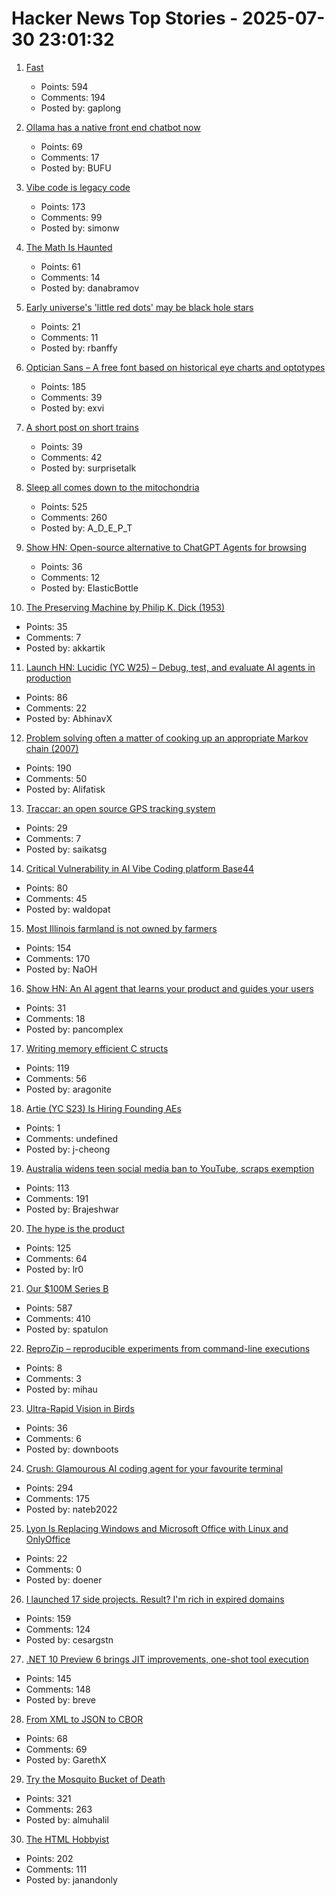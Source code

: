 # Hacker News Top Stories - 2025-07-30 23:01:32

1. [Fast](https://www.catherinejue.com/fast)
   - Points: 594
   - Comments: 194
   - Posted by: gaplong

2. [Ollama has a native front end chatbot now](https://ollama.com/blog/new-app)
   - Points: 69
   - Comments: 17
   - Posted by: BUFU

3. [Vibe code is legacy code](https://blog.val.town/vibe-code)
   - Points: 173
   - Comments: 99
   - Posted by: simonw

4. [The Math Is Haunted](https://overreacted.io/the-math-is-haunted/)
   - Points: 61
   - Comments: 14
   - Posted by: danabramov

5. [Early universe's 'little red dots' may be black hole stars](https://www.science.org/content/article/early-universe-s-little-red-dots-may-be-black-hole-stars)
   - Points: 21
   - Comments: 11
   - Posted by: rbanffy

6. [Optician Sans – A free font based on historical eye charts and optotypes](https://optician-sans.com/)
   - Points: 185
   - Comments: 39
   - Posted by: exvi

7. [A short post on short trains](https://shakeddown.substack.com/p/a-short-post-on-short-trains)
   - Points: 39
   - Comments: 42
   - Posted by: surprisetalk

8. [Sleep all comes down to the mitochondria](https://www.science.org/content/blog-post/it-all-comes-down-mitochondria)
   - Points: 525
   - Comments: 260
   - Posted by: A_D_E_P_T

9. [Show HN: Open-source alternative to ChatGPT Agents for browsing](https://github.com/trymeka/agent)
   - Points: 36
   - Comments: 12
   - Posted by: ElasticBottle

10. [The Preserving Machine by Philip K. Dick (1953)](https://archive.org/details/Fantasy_Science_Fiction_v004n06_1953-06)
   - Points: 35
   - Comments: 7
   - Posted by: akkartik

11. [Launch HN: Lucidic (YC W25) – Debug, test, and evaluate AI agents in production](undefined)
   - Points: 86
   - Comments: 22
   - Posted by: AbhinavX

12. [Problem solving often a matter of cooking up an appropriate Markov chain (2007)](http://math.uchicago.edu/~shmuel/Network-course-readings/Markov_chain_tricks.pdf)
   - Points: 190
   - Comments: 50
   - Posted by: Alifatisk

13. [Traccar: an open source GPS tracking system](https://github.com/traccar/traccar)
   - Points: 29
   - Comments: 7
   - Posted by: saikatsg

14. [Critical Vulnerability in AI Vibe Coding platform Base44](https://www.wiz.io/blog/critical-vulnerability-base44)
   - Points: 80
   - Comments: 45
   - Posted by: waldopat

15. [Most Illinois farmland is not owned by farmers](https://www.chicagotribune.com/2025/06/01/illinois-farming-ownership-climate-change/)
   - Points: 154
   - Comments: 170
   - Posted by: NaOH

16. [Show HN: An AI agent that learns your product and guides your users](https://frigade.ai)
   - Points: 31
   - Comments: 18
   - Posted by: pancomplex

17. [Writing memory efficient C structs](https://tomscheers.github.io/2025/07/29/writing-memory-efficient-structs-post.html)
   - Points: 119
   - Comments: 56
   - Posted by: aragonite

18. [Artie (YC S23) Is Hiring Founding AEs](https://www.ycombinator.com/companies/artie/jobs/CfSrcAH-founding-ae)
   - Points: 1
   - Comments: undefined
   - Posted by: j-cheong

19. [Australia widens teen social media ban to YouTube, scraps exemption](https://www.reuters.com/legal/litigation/australia-widens-teen-social-media-ban-youtube-scraps-exemption-2025-07-29/)
   - Points: 113
   - Comments: 191
   - Posted by: Brajeshwar

20. [The hype is the product](https://rys.io/en/180.html)
   - Points: 125
   - Comments: 64
   - Posted by: lr0

21. [Our $100M Series B](https://oxide.computer/blog/our-100m-series-b)
   - Points: 587
   - Comments: 410
   - Posted by: spatulon

22. [ReproZip – reproducible experiments from command-line executions](https://github.com/VIDA-NYU/reprozip)
   - Points: 8
   - Comments: 3
   - Posted by: mihau

23. [Ultra-Rapid Vision in Birds](https://journals.plos.org/plosone/article?id=10.1371/journal.pone.0151099)
   - Points: 36
   - Comments: 6
   - Posted by: downboots

24. [Crush: Glamourous AI coding agent for your favourite terminal](https://github.com/charmbracelet/crush)
   - Points: 294
   - Comments: 175
   - Posted by: nateb2022

25. [Lyon Is Replacing Windows and Microsoft Office with Linux and OnlyOffice](https://www.zdnet.com/article/this-city-is-dumping-microsoft-office-and-windows-for-onlyoffice-and-linux-heres-why/)
   - Points: 22
   - Comments: 0
   - Posted by: doener

26. [I launched 17 side projects. Result? I'm rich in expired domains](undefined)
   - Points: 159
   - Comments: 124
   - Posted by: cesargstn

27. [.NET 10 Preview 6 brings JIT improvements, one-shot tool execution](https://www.infoworld.com/article/4023654/net-10-preview-6-brings-jit-improvements-one-shot-tool-execution.html)
   - Points: 145
   - Comments: 148
   - Posted by: breve

28. [From XML to JSON to CBOR](https://cborbook.com/introduction/from_xml_to_json_to_cbor.html)
   - Points: 68
   - Comments: 69
   - Posted by: GarethX

29. [Try the Mosquito Bucket of Death](https://www.energyvanguard.com/blog/try-the-mosquito-bucket-of-death/)
   - Points: 321
   - Comments: 263
   - Posted by: almuhalil

30. [The HTML Hobbyist](https://www.htmlhobbyist.com/)
   - Points: 202
   - Comments: 111
   - Posted by: janandonly

